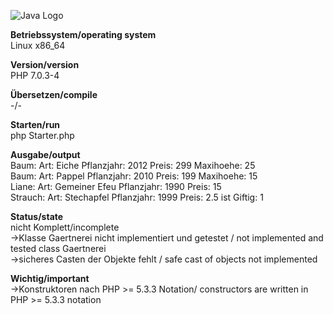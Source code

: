 ![Java Logo](https://github.com/OlafGroh/OOP/blob/master/images/php_logo.png)

__Betriebssystem/operating system__  
Linux x86_64

__Version/version__  
PHP 7.0.3-4

__Übersetzen/compile__  
-/-  

__Starten/run__  
php Starter.php

__Ausgabe/output__  
Baum: Art: Eiche Pflanzjahr: 2012 Preis: 299 Maxihoehe: 25  
Baum: Art: Pappel Pflanzjahr: 2010 Preis: 199 Maxihoehe: 15  
Liane: Art: Gemeiner Efeu Pflanzjahr: 1990 Preis: 15  
Strauch: Art: Stechapfel Pflanzjahr: 1999 Preis: 2.5 ist Giftig: 1  


__Status/state__  
nicht Komplett/incomplete  
->Klasse Gaertnerei nicht implementiert und getestet / not implemented and tested class Gaertnerei  
->sicheres Casten der Objekte fehlt / safe cast of objects not implemented  


__Wichtig/important__  
->Konstruktoren nach PHP >= 5.3.3 Notation/ constructors are written in PHP >= 5.3.3 notation  

